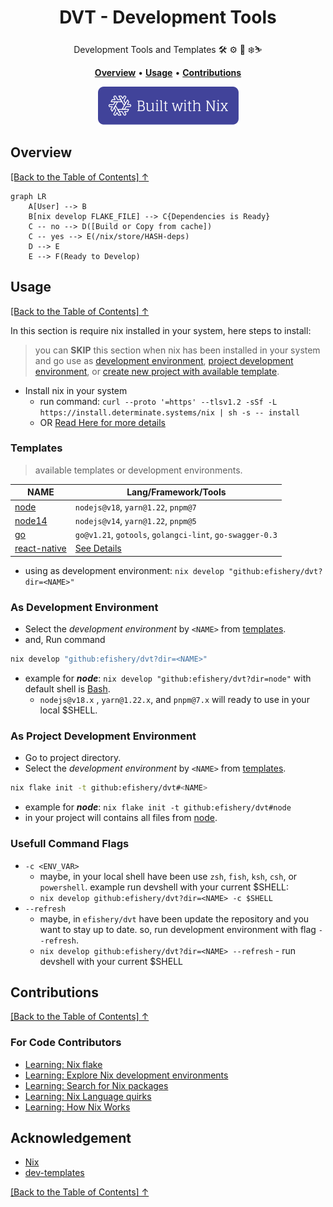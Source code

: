 <div align="center">

<h1 id="toc">DVT - Development Tools</h1>
  <p>
  Development Tools and Templates 🛠️ ⚙️ 🔭 ❄️⛷️
  </p>

<p align="center">
  <a href="#overview"><strong>Overview</strong></a>  • 
  <a href="#usage"><strong>Usage</strong></a>  • 
  <a href="#contributions"><strong>Contributions</strong></a>
</p>

[![Built with Nix](https://github.com/nix-community/builtwithnix.org/raw/master/badge.svg)](https://builtwithnix.org)

</div>

## Overview

[[Back to the Table of Contents] ↑](#toc)

```mermaid
graph LR
    A[User] --> B
    B[nix develop FLAKE_FILE] --> C{Dependencies is Ready}
    C -- no --> D([Build or Copy from cache])
    C -- yes --> E(/nix/store/HASH-deps)
    D --> E
    E --> F(Ready to Develop)
```

<!-- TODO -->

## Usage

[[Back to the Table of Contents] ↑](#toc)

In this section is require nix installed in your system, here steps to install: 

> you can **SKIP** this section when nix has been installed in your system and go use as [development environment](#as-development-environment), [project development environment](#as-project-development-environment), or [create new project with available template](#as-project-boilerplate).

* Install nix in your system
  * run command: `curl --proto '=https' --tlsv1.2 -sSf -L https://install.determinate.systems/nix | sh -s -- install`
  * OR [Read Here for more details](https://zero-to-nix.com/start/install#up)

### Templates

> available templates or development environments.


| NAME                                  | Lang/Framework/Tools                                      |
| -------------                         | -------------                                             |
| [node](./node)                        | `nodejs@v18`, `yarn@1.22`, `pnpm@7`                       |
| [node14](./node14)                    | `nodejs@v14`, `yarn@1.22`, `pnpm@5`                       |
| [go](./go)                            | `go@v1.21`, `gotools`, `golangci-lint`, `go-swagger-0.3`  |
| [react-native](./react-native)        | [See Details](./react-native/flake.nix#L192-L212)         |

* using as development environment: `nix develop "github:efishery/dvt?dir=<NAME>"`

### As Development Environment

* Select the _development environment_ by `<NAME>` from [templates](#templates).
* and, Run command
```bash
nix develop "github:efishery/dvt?dir=<NAME>"
```
  * example for _**node**_: `nix develop "github:efishery/dvt?dir=node"` with default shell is [Bash](https://www.gnu.org/software/bash/).
    * `nodejs@v18.x` , `yarn@1.22.x`, and `pnpm@7.x` will ready to use in your local $SHELL.

### As Project Development Environment

* Go to project directory.
* Select the _development environment_ by `<NAME>` from [templates](#templates).
```bash
nix flake init -t github:efishery/dvt#<NAME>
```
  * example for _**node**_: `nix flake init -t github:efishery/dvt#node`
  * in your project will contains all files from [node](./node).

### Usefull Command Flags

* `-c <ENV_VAR>`
  * maybe, in your local shell have been use `zsh`, `fish`, `ksh`, `csh`, or `powershell`. example run devshell with your current $SHELL:
  * `nix develop github:efishery/dvt?dir=<NAME> -c $SHELL`
* `--refresh`
  * maybe, in `efishery/dvt` have been update the repository and you want to stay up to date. so, run development environment with flag `--refresh`.
  * `nix develop github:efishery/dvt?dir=<NAME> --refresh` - run devshell with your current $SHELL

<!-- TODO
### As Project Boilerplate

* Select availables project templates name in the tables.
  * run command `nix flake -t github:efishery/dvt#<NAME>`
  * example for _**react-native@0.71**_: `nix flake init -t github:efishery/dvt#rn71`
-->

## Contributions

[[Back to the Table of Contents] ↑](#toc)

### For Code Contributors

* [Learning: Nix flake](https://zero-to-nix.com/concepts/flakes)
* [Learning: Explore Nix development environments](https://zero-to-nix.com/start/nix-develop)
* [Learning: Search for Nix packages](https://zero-to-nix.com/start/nix-search)
* [Learning: Nix Language quirks](https://nixos.wiki/wiki/Nix_Language_Quirks)
* [Learning: How Nix Works](https://nixos.org/guides/how-nix-works.html)

<!-- TODO 

### Request

-->

## Acknowledgement

* [Nix](https://nixos.org)
* [dev-templates](https://github.com/the-nix-way/dev-templates)

[[Back to the Table of Contents] ↑](#toc)
